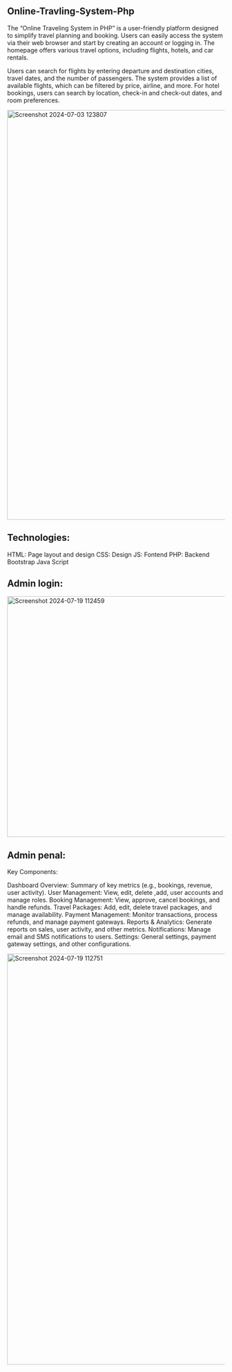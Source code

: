 ## Online-Travling-System-Php

The “Online Traveling System in PHP” is a user-friendly platform designed to simplify travel planning and booking. Users can easily access the system via their web browser and start by creating an account or logging in. The homepage offers various travel options, including flights, hotels, and car rentals.

Users can search for flights by entering departure and destination cities, travel dates, and the number of passengers. The system provides a list of available flights, which can be filtered by price, airline, and more. For hotel bookings, users can search by location, check-in and check-out dates, and room preferences.


<img width="948" alt="Screenshot 2024-07-03 123807" src="https://github.com/user-attachments/assets/a063d489-8911-40f3-8b08-e309d6c283af">

## Technologies:

HTML: Page layout and design
CSS: Design
JS: Fontend
PHP: Backend
Bootstrap
Java Script

## Admin login:

<img width="557" alt="Screenshot 2024-07-19 112459" src="https://github.com/user-attachments/assets/769545aa-907f-4072-be2b-08e784f06ea0">

## Admin penal:

Key Components:

Dashboard Overview: Summary of key metrics (e.g., bookings, revenue, user activity).
User Management: View, edit, delete ,add, user accounts and manage roles.
Booking Management: View, approve, cancel bookings, and handle refunds.
Travel Packages: Add, edit, delete travel packages, and manage availability.
Payment Management: Monitor transactions, process refunds, and manage payment gateways.
Reports & Analytics: Generate reports on sales, user activity, and other metrics.
Notifications: Manage email and SMS notifications to users.
Settings: General settings, payment gateway settings, and other configurations.

<img width="951" alt="Screenshot 2024-07-19 112751" src="https://github.com/user-attachments/assets/4e76c8df-96f0-4257-84e3-4f9a84261acd">
